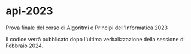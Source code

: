 # api-2023
Prova finale del corso di Algoritmi e Principi dell'Informatica 2023

Il codice verrà pubblicato dopo l'ultima verbalizzazione della sessione di Febbraio 2024.

